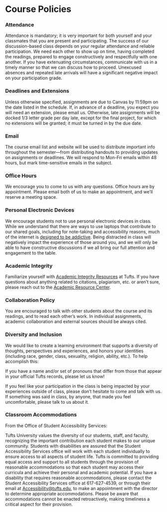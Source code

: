---
---

# Course Policies

### Attendance

Attendance is mandatory; it is very important for both yourself and your classmates that you are present and participating. The success of our discussion-based class depends on your regular attendance and reliable participation. We need each other to show up on time, having completed the readings, prepared to engage constructively and respectfully with one another. If you have extenuating circumstances, communicate with us in a timely manner so that we can discuss how to proceed. Unexcused absences and repeated late arrivals will have a significant negative impact on your participation grade.

### Deadlines and Extensions

Unless otherwise specified, assignments are due to Canvas by 11:59pm on the date listed in the schedule. If, in advance of a deadline, you expect you will need an extension, please email us. Otherwise, late assignments will be docked 1/3 letter grade per day late, except for the final project, for which no extensions will be granted; it must be turned in by the due date.

### Email

The course email list and website will be used to distribute important info throughout the semester—from distributing handouts to providing updates on assignments or deadlines. We will respond to Mon-Fri emails within 48 hours, but mark time-sensitive emails in the subject.

### Office Hours

We encourage you to come to us with any questions. Office hours are by appointment. Please email both of us to make an appointment, and we'll reserve a meeting space.

### Personal Electronic Devices

We encourage students not to use personal electronic devices in class. While we understand that there are ways to use laptops that contribute to our shared goals, including for note-taking and accessibility reasons, much of the internet is [designed to be addictive](https://www.theverge.com/2015/5/6/8544303/casino-slot-machine-gambling-addiction-psychology-mobile-games). Being distracted in class will negatively impact the experience of those around you, and we will only be able to have constructive discussions if we all bring our full attention and engagement to the table.

### Academic Integrity

Familiarize yourself with [Academic Integrity Resources](https://students.tufts.edu/student-affairs/student-code-conduct/academic-integrity-resources) at Tufts. If you have questions about anything related to citations, plagiarism, etc. or aren’t sure, please reach out to the [Academic Resource Center](https://students.tufts.edu/academic-advice-and-support/academic-resource-center).

### Collaboration Policy

You are encouraged to talk with other students about the course and its readings, and to read each other’s work. In individual assignments, academic collaboration and external sources should be always cited.

### Diversity and Inclusion

We would like to create a learning environment that supports a diversity of thoughts, perspectives and experiences, and honors your identities (including race, gender, class, sexuality, religion, ability, etc.). To help accomplish this:

If you have a name and/or set of pronouns that differ from those that appear in your official Tufts records, please let us know!

If you feel like your participation in the class is being impacted by your experiences outside of class, please don’t hesitate to come and talk with us. If something was said in class, by anyone, that made you feel uncomfortable, please talk to us about it.

### Classroom Accommodations

From the Office of Student Accessibility Services:

Tufts University values the diversity of our students, staff, and faculty, recognizing the important contribution each student makes to our unique community. Students with disabilities are assured that the Student Accessibility Services office will work with each student individually to ensure access to all aspects of student life. Tufts is committed to providing equal access and support to all students through the provision of reasonable accommodations so that each student may access their curricula and achieve their personal and academic potential. If you have a disability that requires reasonable accommodations, please contact the Student Accessibility Services office at 617-627-4539, or through their email at Accessibility@tufts.edu, to make an appointment with the director to determine appropriate accommodations. Please be aware that accommodations cannot be enacted retroactively, making timeliness a critical aspect for their provision.


